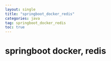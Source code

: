 ```yaml
---
layout: single
title: "springboot_docker_redis"
categories: java
tag: springboot_docker_redis
toc: true
---
```


# springboot docker, redis





